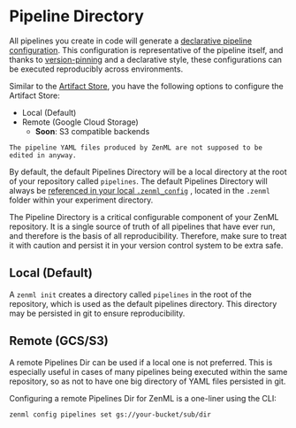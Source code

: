 # Pipeline Directory

All pipelines you create in code will generate a [declarative pipeline configuration](../pipelines/what-is-a-pipeline.md). 
This configuration is representative of the pipeline itself, and thanks to [version-pinning](integration-with-git.md) 
and a declarative style, these configurations can be executed reproducibly across environments.

Similar to the [Artifact Store](artifact-store.md), you have the following options to configure the Artifact Store:

* Local \(Default\)
* Remote \(Google Cloud Storage\)
  * **Soon**: S3 compatible backends

```{warning}
The pipeline YAML files produced by ZenML are not supposed to be edited in anyway.
```

By default, the default Pipelines Directory will be a local directory at the root of your repository called `pipelines`.
The default Pipelines Directory will always be [referenced in your local `.zenml_config`](what-is-a-repository.md) , 
located in the `.zenml` folder within your experiment directory.

The Pipeline Directory is a critical configurable component of your ZenML repository. 
It is a single source of truth of all pipelines that have ever run, and therefore is the basis of all reproducibility. 
Therefore, make sure to treat it with caution and persist it in your version control system to be extra safe.

## Local \(Default\)
A `zenml init` creates a directory called `pipelines` in the root of the repository, which is used as the default pipelines directory.
This directory may be persisted in git to ensure reproducibility.

## Remote \(GCS/S3\)

A remote Pipelines Dir can be used if a local one is not preferred. This is especially useful in cases of many pipelines being executed within the same repository, so as 
not to have one big directory of YAML files persisted in git.

Configuring a remote Pipelines Dir for ZenML is a one-liner using the CLI:

```text
zenml config pipelines set gs://your-bucket/sub/dir
```